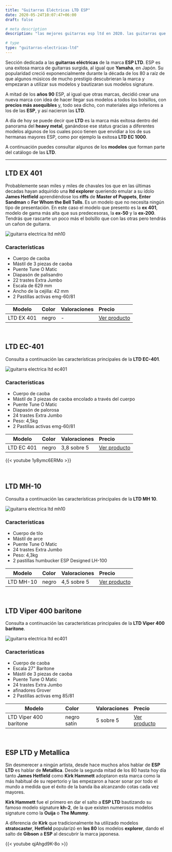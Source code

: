 ```yaml
---
title: "Guitarras Eléctricas LTD ESP"
date: 2020-05-24T10:07:47+06:00
draft: false

# meta description
description: "las mejores guitarras esp ltd en 2020. las guitarras que llevaron a la fama Metallica. ltd ec-401 ltd ec-1000 ltd ec-256 ltd ec-50 ltd ex 401"

# type
type: "guitarras-electricas-ltd"
---
```


Sección dedicada a las **guitarras eléctricas** de la marca **ESP LTD**. ESP es una exitosa marca de guitarras surgida, al igual que **Yamaha**, en Japón. Su popularidad creció exponencialmente durante la década de los 80 a raíz de que algunos músicos de mucho prestigio descubrieran la marca y empezaran a utilizar sus modelos y bautizaran sus modelos signature. 

A mitad de los **años 90** ESP, al igual que otras marcas, decidió crear una nueva marca con idea de hacer llegar sus modelos a todos los bolsillos, con **precios más asequibles** y, todo sea dicho, con materiales algo inferiores a los de las **ESP**, y así nacieron las **LTD**.

A día de hoy se puede decir que **LTD** es la marca más exitosa dentro del panorama del **heavy metal**, ganándose ese status gracias a diferentes modelos algunos de los cuales poco tienen que envidiar a los de sus hermanas mayores ESP, como por ejemplo la exitosa **LTD EC 1000**.

A continuación puedes consultar algunos de los **modelos** que forman parte del catálogo de las **LTD**.

<hr>

## LTD EX 401

Probablemente sean miles y miles de chavales los que en las últimas decadas hayan adquirido una **ltd explorer** queriendo emular a su ídolo **James Hetfield** aprendiéndose los **riffs** de **Master of Puppets**, **Enter Sandman** o **For Whom the Bell Tolls**. Es un modelo que no necesita ningún tipo de presentación. En este caso el modelo que presento es la **ex 401**, modelo de gama más alta que sus predecesoras, la **ex-50** y la **ex-200**. Tendrás que rascarte un poco más el bolsillo que con las otras pero tendrás un cañon de guitarra.

![guitarra electrica ltd mh10](../../images/post/ltd-ex-401.png)

### Características

* Cuerpo de caoba
* Mástil de 3 piezas de caoba
* Puente Tune O Matic
* Diapasón de palisandro
* 22 trastes Extra Jumbo
* Escala de 629 mm
* Ancho de la cejilla: 42 mm
* 2 Pastillas activas emg-60/81

| Modelo        | Color    | Valoraciones | Precio |      
| ------------- |:-------------|:-------------|:-------------
| LTD EX 401	| negro | - | <a href="https://amzn.to/2U0B5z7" target="_blank">Ver producto</a>	

&nbsp;

## LTD EC-401

Consulta a continuación las características principales de la **LTD EC-401**.

![guitarra electrica ltd ec401](../../images/post/ltd-ec-401.png)

### Características

* Cuerpo de caoba
* Mástil de 3 piezas de caoba encolado a través del cuerpo
* Puente Tune O Matic
* Diapasón de palorosa
* 24 trastes Extra Jumbo
* Peso: 4,5kg
* 2 Pastillas activas emg-60/81

| Modelo        | Color    | Valoraciones | Precio |      
| ------------- |:-------------|:-------------|:-------------
| LTD EC 401	| negro | 3,8 sobre 5 | <a href="https://amzn.to/3epa4xl" target="_blank">Ver producto</a>

{{< youtube 1y8ymc6ERMo >}}

&nbsp;


## LTD MH-10

Consulta a continuación las características principales de la **LTD MH 10**.

![guitarra electrica ltd mh10](../../images/post/LTD_MH_10_opt.png)

### Características

* Cuerpo de tilo
* Mástil de arce
* Puente Tune O Matic
* 24 trastes Extra Jumbo
* Peso: 4,3kg
* 2 pastillas humbucker ESP Designed LH-100

| Modelo        | Color    | Valoraciones | Precio |      
| ------------- |:-------------|:-------------|:-------------
| LTD MH-10	   	   | negro | 4,5 sobre 5 | <a href="https://amzn.to/3bP0q5p" target="_blank">Ver producto</a>		

&nbsp;

## LTD Viper 400 baritone

Consulta a continuación las características principales de la **LTD Viper 400 baritone**.

![guitarra electrica ltd ec401](../../images/post/ltd-ec-401.png)

### Características

* Cuerpo de caoba
* Escala 27" Baritone
* Mástil de 3 piezas de caoba
* Puente Tune O Matic
* 24 trastes Extra Jumbo
* afinadores Grover
* 2 Pastillas activas emg 85/81

| Modelo        | Color    | Valoraciones | Precio |      
| ------------- |:-------------|:-------------|:-------------
| LTD Viper 400 baritone	| negro satín | 5 sobre 5 | <a href="https://amzn.to/2XNYxAY" target="_blank">Ver producto</a>

&nbsp;

## ESP LTD y Metallica

Sin desmerecer a ningún artista, desde hace muchos años hablar de **ESP LTD** es hablar de **Metallica**. Desde la segunda mitad de los 80 hasta hoy día tanto **James Hetfield** como **Kirk Hammett** adoptaron esta marca como la más habitual de su repertorio y las empezaron a hacer sonar por todo el mundo a medida que el éxito de la banda iba alcanzando cotas cada vez mayores. 

**Kirk Hammett** fue el primero en dar el salto a **ESP LTD** bautizando su famoso modelo signature **kh-2**, de la que existen numerosos modelos signature como la **Ouija** o **The Mummy**.

A diferencia de **Kirk** que tradicionalmente ha utilizado modelos **stratocaster**, **Hetfield** popularizó en **los 80** los modelos **explorer**, dando el salto de **Gibson** a **ESP** al descubrir la marca japonesa.

{{< youtube qjAhgd9K-8o >}}